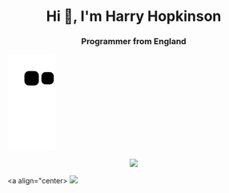 <h1 align="center">Hi 👋, I'm Harry Hopkinson</h1>
<h3 align="center">Programmer from England</h3>

![github contribution grid snake animation](https://raw.githubusercontent.com/Harry-Hopkinson/harry-hopkinson/output/github-contribution-grid-snake.svg)

<p align="center">
	<img
		src="https://activity-graph.herokuapp.com/graph?username=Harry-Hopkinson&bg_color=050F2C&color=00AEFF&line=2DDE98&point=FFFFFF&hide_border=true">
</p>

<a align="center>
	[![](https://komarev.com/ghpvc/?username=0xflotus&color=green)](https://github.com/Harry-Hopkinson)
</a>
